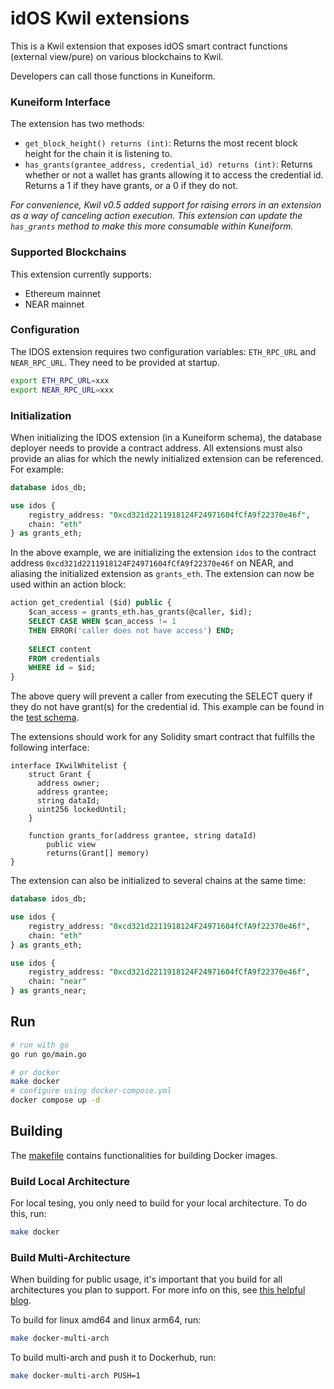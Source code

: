 # idOS Kwil extensions

This is a Kwil extension that exposes idOS smart contract functions (external view/pure) on various blockchains to Kwil.

Developers can call those functions in Kuneiform.

### Kuneiform Interface

The extension has two methods:

- `get_block_height() returns (int)`: Returns the most recent block height for the chain it is listening to.
- `has_grants(grantee_address, credential_id) returns (int)`: Returns whether or not a wallet has grants allowing it to access the credential id.  Returns a 1 if they have grants, or a 0 if they do not.

_For convenience, Kwil v0.5 added support for raising errors in an extension as a way of canceling action execution.  This extension can update the `has_grants` method to make this more consumable within Kuneiform._

### Supported Blockchains

This extension currently supports:

- Ethereum mainnet
- NEAR mainnet

### Configuration

The IDOS extension requires two configuration variables: `ETH_RPC_URL` and `NEAR_RPC_URL`.  They need to be provided at startup.

```bash
export ETH_RPC_URL=xxx
export NEAR_RPC_URL=xxx
```


### Initialization

When initializing the IDOS extension (in a Kuneiform schema), the database deployer needs to provide a contract address.  All extensions must also provide an alias for which the newly initialized extension can be referenced.  For example:

```SQL
database idos_db;

use idos {
    registry_address: "0xcd321d2211918124F24971604fCfA9f22370e46f",
    chain: "eth"
} as grants_eth;
```

In the above example, we are initializing the extension `idos` to the contract address `0xcd321d2211918124F24971604fCfA9f22370e46f` on NEAR, and aliasing the initialized extension as `grants_eth`.  The extension can now be used within an action block:

```SQL
action get_credential ($id) public {
    $can_access = grants_eth.has_grants(@caller, $id);
    SELECT CASE WHEN $can_access != 1
    THEN ERROR('caller does not have access') END;
    
    SELECT content
    FROM credentials
    WHERE id = $id;
}
```

The above query will prevent a caller from executing the SELECT query if they do not have grant(s) for the credential id.  This example can be found in the [test schema](./schemas/idos.kf).

The extensions should work for any Solidity smart contract that fulfills the following interface:

```TS
interface IKwilWhitelist {
    struct Grant {
      address owner;
      address grantee;
      string dataId;
      uint256 lockedUntil;
    }
    
    function grants_for(address grantee, string dataId)
        public view
        returns(Grant[] memory)
}
```

The extension can also be initialized to several chains at the same time:

```SQL
database idos_db;

use idos {
    registry_address: "0xcd321d2211918124F24971604fCfA9f22370e46f",
    chain: "eth"
} as grants_eth;

use idos {
    registry_address: "0xcd321d2211918124F24971604fCfA9f22370e46f",
    chain: "near"
} as grants_near;
```

## Run

```bash
# run with go
go run go/main.go

# or docker
make docker
# configure using docker-compose.yml
docker compose up -d
```

## Building

The [makefile](<./makefile>) contains functionalities for building Docker images.

### Build Local Architecture

For local tesing, you only need to build for your local architecture.  To do this, run:

```bash
make docker
```

### Build Multi-Architecture

When building for public usage, it's important that you build for all architectures you plan to support. For more info on this, see [this helpful blog](<https://www.thorsten-hans.com/how-to-build-multi-arch-docker-images-with-ease/>).

To build for linux amd64 and linux arm64, run:

```bash
make docker-multi-arch
```

To build multi-arch and push it to Dockerhub, run:

```bash
make docker-multi-arch PUSH=1
```
